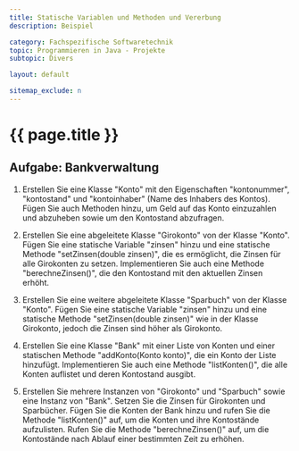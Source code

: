 ```yaml
---
title: Statische Variablen und Methoden und Vererbung
description: Beispiel

category: Fachspezifische Softwaretechnik
topic: Programmieren in Java - Projekte
subtopic: Divers

layout: default

sitemap_exclude: n
---
```


# {{ page.title }}

## Aufgabe: Bankverwaltung

1. Erstellen Sie eine Klasse "Konto" mit den Eigenschaften "kontonummer", "kontostand" und "kontoinhaber" (Name des Inhabers des Kontos). Fügen Sie auch Methoden hinzu, um Geld auf das Konto einzuzahlen und abzuheben sowie um den Kontostand abzufragen.

2. Erstellen Sie eine abgeleitete Klasse "Girokonto" von der Klasse "Konto". Fügen Sie eine statische Variable "zinsen" hinzu und eine statische Methode "setZinsen(double zinsen)", die es ermöglicht, die Zinsen für alle Girokonten zu setzen. Implementieren Sie auch eine Methode "berechneZinsen()", die den Kontostand mit den aktuellen Zinsen erhöht.

3. Erstellen Sie eine weitere abgeleitete Klasse "Sparbuch" von der Klasse "Konto". Fügen Sie eine statische Variable "zinsen" hinzu und eine statische Methode "setZinsen(double zinsen)" wie in der Klasse Girokonto, jedoch die Zinsen sind höher als Girokonto.

4. Erstellen Sie eine Klasse "Bank" mit einer Liste von Konten und einer statischen Methode "addKonto(Konto konto)", die ein Konto der Liste hinzufügt. Implementieren Sie auch eine Methode "listKonten()", die alle Konten auflistet und deren Kontostand ausgibt.

5. Erstellen Sie mehrere Instanzen von "Girokonto" und "Sparbuch" sowie eine Instanz von "Bank". Setzen Sie die Zinsen für Girokonten und Sparbücher. Fügen Sie die Konten der Bank hinzu und rufen Sie die Methode "listKonten()" auf, um die Konten und ihre Kontostände aufzulisten. Rufen Sie die Methode "berechneZinsen()" auf, um die Kontostände nach Ablauf einer bestimmten Zeit zu erhöhen.
